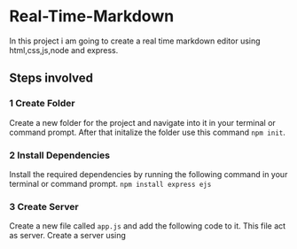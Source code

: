 # Real-Time-Markdown
In this project i am going to create a real time markdown editor using html,css,js,node and express.

## Steps involved
### 1 Create Folder
Create a new folder for the project and navigate into it in your terminal or command prompt. After that initalize the folder use this command `npm init`.
### 2 Install Dependencies
Install the required dependencies by running the following command in your terminal or command prompt. `npm install express ejs`
### 3 Create Server
Create a new file called `app.js` and add the following code to it. This file act as server.
Create a server using 